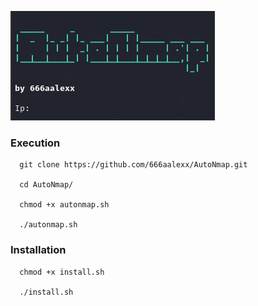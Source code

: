 ![](Image.png)
### Execution

```
  git clone https://github.com/666aalexx/AutoNmap.git
  
  cd AutoNmap/
  
  chmod +x autonmap.sh
  
  ./autonmap.sh
```

### Installation
```
  chmod +x install.sh

  ./install.sh
```
